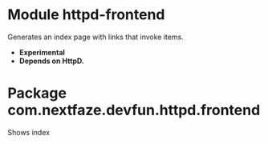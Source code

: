 # Module httpd-frontend
Generates an index page with links that invoke items.
  
- **Experimental**  
- **Depends on HttpD.**

# Package com.nextfaze.devfun.httpd.frontend
Shows index 
